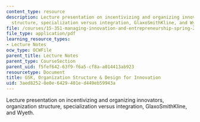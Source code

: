 ```yaml
---
content_type: resource
description: Lecture presentation on incentivizing and organizing innovators, organization
  structure, specialization versus integration, GlaxoSmithKline, and Wyeth.
file: /courses/15-351-managing-innovation-and-entrepreneurship-spring-2008/3aed82520e0e6429401ed449eb59943a_12_lec.pdf
file_type: application/pdf
learning_resource_types:
- Lecture Notes
ocw_type: OCWFile
parent_title: Lecture Notes
parent_type: CourseSection
parent_uid: f5fef642-63f9-f6a5-cf8a-a014413ab923
resourcetype: Document
title: GSK, Organization Structure & Design for Innovation
uid: 3aed8252-0e0e-6429-401e-d449eb59943a
---
```

Lecture presentation on incentivizing and organizing innovators, organization structure, specialization versus integration, GlaxoSmithKline, and Wyeth.

